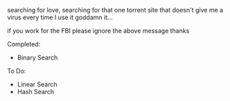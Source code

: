searching for love, searching for that one torrent site that doesn't give me a virus every time I use it goddamn it...

if you work for the FBI please ignore the above message thanks

Completed:
* Binary Search

To Do:
* Linear Search
* Hash Search